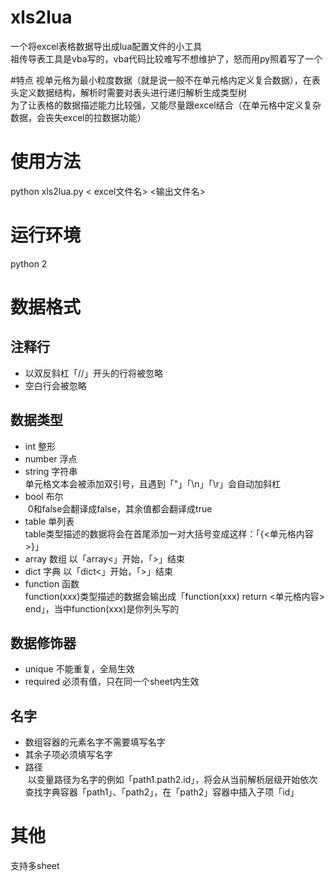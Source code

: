 # xls2lua
一个将excel表格数据导出成lua配置文件的小工具<br>
祖传导表工具是vba写的，vba代码比较难写不想维护了，怒而用py照着写了一个

#特点
视单元格为最小粒度数据（就是说一般不在单元格内定义复合数据），在表头定义数据结构，解析时需要对表头进行递归解析生成类型树<br>
为了让表格的数据描述能力比较强，又能尽量跟excel结合（在单元格中定义复杂数据，会丧失excel的拉数据功能）

# 使用方法
python xls2lua.py < excel文件名> <输出文件名>

# 运行环境
python 2

# 数据格式

## 注释行
* 以双反斜杠「//」开头的行将被忽略
* 空白行会被忽略

## 数据类型
* int 整形<br>
* number 浮点 <br>
* string 字符串<br>
  单元格文本会被添加双引号，且遇到「"」「\n」「\r」会自动加斜杠
* bool 布尔<br>
  0和false会翻译成false，其余值都会翻译成true
* table 单列表<br>
  table类型描述的数据将会在首尾添加一对大括号变成这样：「{<单元格内容>}」
* array 数组 以「array<」开始，「>」结束<br>
* dict 字典 以「dict<」开始，「>」结束<br>
* function 函数<br>
  function(xxx)类型描述的数据会输出成「function(xxx) return <单元格内容> end」，当中function(xxx)是你列头写的  
  
## 数据修饰器
* unique 不能重复，全局生效
* required 必须有值，只在同一个sheet内生效

## 名字
* 数组容器的元素名字不需要填写名字
* 其余子项必须填写名字
* 路径<br>
  以变量路径为名字的例如「path1.path2.id」，将会从当前解析层级开始依次查找字典容器「path1」、「path2」，在「path2」容器中插入子项「id」

# 其他
支持多sheet<br>
